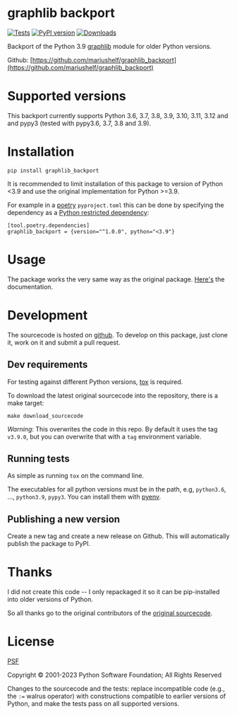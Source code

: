 # graphlib backport
[![Tests](https://github.com/mariushelf/graphlib_backport/actions/workflows/cicd.yaml/badge.svg)](https://github.com/mariushelf/graphlib_backport/actions/workflows/cicd.yaml)
[![PyPI version](https://badge.fury.io/py/graphlib_backport.svg)](https://pypi.org/project/graphlib_backport/)
[![Downloads](https://static.pepy.tech/personalized-badge/graphlib-backport?period=total&units=international_system&left_color=grey&right_color=blue&left_text=Downloads)](https://pepy.tech/project/graphlib-backport)

Backport of the Python 3.9
[graphlib](https://docs.python.org/3/library/graphlib.html)
module for older Python versions.

Github:
[https://github.com/mariushelf/graphlib_backport](https://github.com/mariushelf/graphlib_backport)

# Supported versions

This backport currently supports Python 3.6, 3.7, 3.8, 3.9, 3.10, 3.11, 3.12 and and pypy3
(tested with pypy3.6, 3.7, 3.8 and 3.9).


# Installation

`pip install graphlib_backport`

It is recommended to limit installation of this package to version of Python <3.9 and
use the original implementation for Python >=3.9.

For example in a [poetry](https://python-poetry.org/) `pyproject.toml` this can be done
by specifying the dependency as a
[Python restricted dependency](https://python-poetry.org/docs/dependency-specification/#python-restricted-dependencies):
```
[tool.poetry.dependencies]
graphlib_backport = {version="^1.0.0", python="<3.9"}
```

# Usage

The package works the very same way as the original package.
[Here's](https://docs.python.org/3/library/graphlib.html) the documentation.


# Development

The sourcecode is hosted on
[github](https://github.com/mariushelf/graphlib_backports).
To develop on this package, just clone it, work on it and submit a pull request.


## Dev requirements

For testing against different Python versions, [tox](https://tox.readthedocs.io/en/latest/)
is required.

To download the latest original sourcecode into the repository, there is a make target:

`make download_sourcecode`

*Warning*: This overwrites the code in this repo. By default it uses the tag `v3.9.0`,
but you can overwrite that with a `tag` environment variable.


## Running tests

As simple as running `tox` on the command line.

The executables for all python versions must be in the path, e.g,
`python3.6`, ..., `python3.9`, `pypy3`.
You can install them with [pyenv](https://github.com/pyenv/pyenv).


## Publishing a new version

Create a new tag and create a new release on Github. This will automatically
publish the package to PyPI.


# Thanks

I did not create this code -- I only repackaged it so it can be
pip-installed into older versions of Python.

So all thanks go to the original contributors of the
[original sourcecode](https://github.com/python/cpython/blob/3.9/Lib/graphlib.py).


# License

[PSF](https://docs.python.org/3/license.html#psf-license)

Copyright © 2001-2023 Python Software Foundation; All Rights Reserved

Changes to the sourcecode and the tests: replace incompatible code
(e.g., the `:=` walrus operator) with constructions compatible to
earlier versions of Python, and make the tests pass on all supported
versions.
